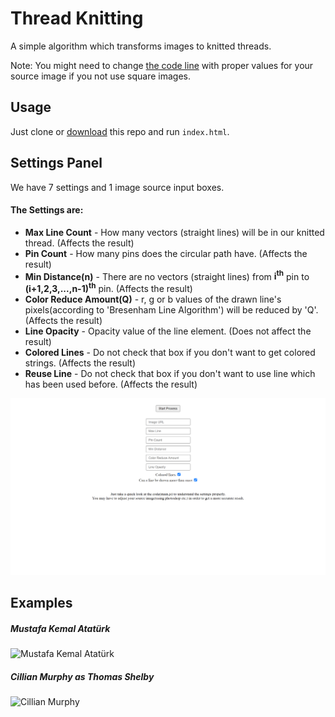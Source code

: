 # Thread Knitting<br>
A simple algorithm which transforms images to knitted threads.

Note: You might need to change [the code line](https://github.com/ilyasbilgihan/knitting/blob/7065955f11fcd4975836b79253cd15ffbe4402ee/main.js#L65) with proper values for your source image if you not use square images.

## Usage

Just clone or [download](https://github.com/ilyasbilgihan/knitting/archive/master.zip) this repo and run `index.html`.

## Settings Panel

We have 7 settings and 1 image source input boxes.

#### The Settings are:
- **Max Line Count** - How many vectors (straight lines) will be in our knitted thread. (Affects the result)
- **Pin Count** - How many pins does the circular path have. (Affects the result)
- **Min Distance(n)** - There are no vectors (straight lines) from **i<sup>th</sup>** pin to **(i+1,2,3,...,n-1)<sup>th</sup>** pin. (Affects the result)
- **Color Reduce Amount(Q)** - r, g or b values of the drawn line's pixels(according to 'Bresenham Line Algorithm') will be reduced by 'Q'. (Affects the result)
- **Line Opacity** - Opacity value of the line element. (Does not affect the result)
- **Colored Lines** - Do not check that box if you don't want to get colored strings. (Affects the result)
- **Reuse Line** - Do not check that box if you don't want to use line which has been used before. (Affects the result)

![Settings Panel](https://github.com/ilyasbilgihan/knitting/blob/master/example/main_screen.png?raw=true)

## Examples

##### Mustafa Kemal Atatürk
![Mustafa Kemal Atatürk](https://github.com/ilyasbilgihan/knitting/blob/master/example/mustafa_kemal_ataturk.png?raw=true)

##### Cillian Murphy as Thomas Shelby
![Cillian Murphy](https://github.com/ilyasbilgihan/knitting/blob/master/example/thomas_shelby.png?raw=true)
